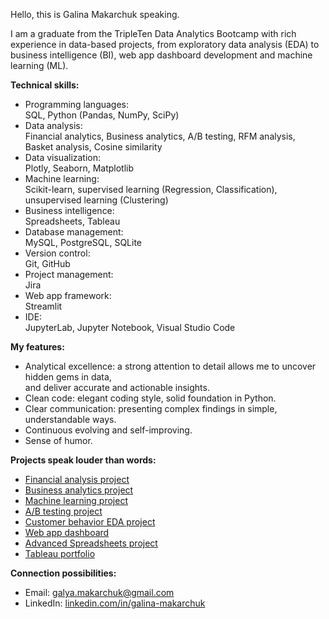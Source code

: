 Hello, this is Galina Makarchuk speaking.

I am a graduate from the TripleTen Data Analytics Bootcamp with rich experience in data-based projects, from exploratory data analysis (EDA) to business intelligence (BI), web app dashboard development and machine learning (ML).

__Technical skills:__

* Programming languages: \
  SQL, Python (Pandas, NumPy, SciPy)
* Data analysis: \
  Financial analytics, Business analytics, A/B testing, RFM analysis, Basket analysis, Cosine similarity
* Data visualization: \
  Plotly, Seaborn, Matplotlib
* Machine learning: \
  Scikit-learn, supervised learning (Regression, Classification), unsupervised learning (Clustering)
* Business intelligence: \
  Spreadsheets, Tableau
* Database management: \
  MySQL, PostgreSQL, SQLite
* Version control: \
  Git, GitHub
* Project management: \
  Jira
* Web app framework: \
  Streamlit
* IDE: \
  JupyterLab, Jupyter Notebook, Visual Studio Code

__My features:__
* Analytical excellence: a strong attention to detail allows me to uncover hidden gems in data, \
  and deliver accurate and actionable insights.
* Clean code: elegant coding style, solid foundation in Python.
* Clear communication: presenting complex findings in simple, understandable ways.
* Continuous evolving and self-improving.
* Sense of humor.

__Projects speak louder than words:__
* [Financial analysis project](https://github.com/Galina-Makarchuk/financial_analysis_project)
* [Business analytics project](https://github.com/Galina-Makarchuk/business_analytics_project)
* [Machine learning project](https://github.com/Galina-Makarchuk/machine_learning_project)
* [A/B testing project](https://github.com/Galina-Makarchuk/ab_testing_project)
* [Customer behavior EDA project](https://github.com/Galina-Makarchuk/customer_behavior_project)
* [Web app dashboard](https://choose-your-dream-car.onrender.com)
* [Advanced Spreadsheets project](https://docs.google.com/spreadsheets/d/1T15obKWkox-vhC8lfSlBP1GkH1EEt_OPbmArmYg0WoU/edit?usp=sharing)
* [Tableau portfolio](https://public.tableau.com/app/profile/galina.makarchuk/vizzes)

__Connection possibilities:__
* Email: galya.makarchuk@gmail.com
* LinkedIn: [linkedin.com/in/galina-makarchuk](https://www.linkedin.com/in/galina-makarchuk/)
